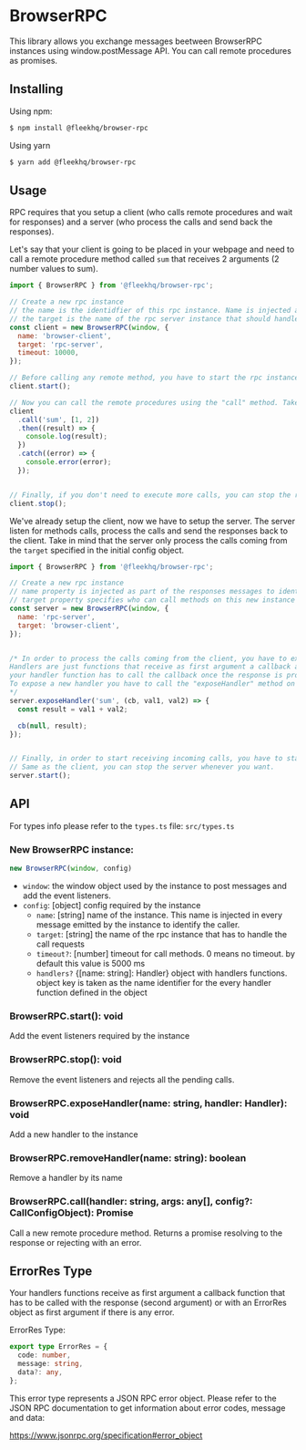 # BrowserRPC

This library allows you exchange messages beetween BrowserRPC instances using window.postMessage API. You can call remote procedures as promises.

## Installing

Using npm:
```bash
$ npm install @fleekhq/browser-rpc
```

Using yarn
```bash
$ yarn add @fleekhq/browser-rpc
```


## Usage

RPC requires that you setup a client (who calls remote procedures and wait for responses) and a server (who process the calls and send back the responses).


Let's say that your client is going to be placed in your webpage and need to call a remote procedure method called `sum` that receives 2 arguments (2 number values to sum).

```js
import { BrowserRPC } from '@fleekhq/browser-rpc';

// Create a new rpc instance
// the name is the identidfier of this rpc instance. Name is injected as part of the call message to identify who is trying to call the method requested.
// the target is the name of the rpc server instance that should handle the request
const client = new BrowserRPC(window, {
  name: 'browser-client',
  target: 'rpc-server',
  timeout: 10000,
});

// Before calling any remote method, you have to start the rpc instance. This way, the rpc instance listen for the incoming responses
client.start();

// Now you can call the remote procedures using the "call" method. Take in mind that "call" method returns a promise that resolves to the response sent back by the rpc server or reejects with an error.
client
  .call('sum', [1, 2])
  .then((result) => {
    console.log(result);
  })
  .catch((error) => {
    console.error(error);
  });


// Finally, if you don't need to execute more calls, you can stop the rpc client. This method removes the listeners, which means that any incoming response is not going to be catched by the client. If later you need to call another method, you have to "start" the client again.
client.stop();
```

We've already setup the client, now we have to setup the server. The server listen for methods calls, process the calls and send the responses back to the client. Take in mind that the server only process the calls coming from the `target` specified in the initial config object.
```js
import { BrowserRPC } from '@fleekhq/browser-rpc';

// Create a new rpc instance
// name property is injected as part of the responses messages to identify who processed the response
// target property specifies who can call methods on this new instance and receive the responses. If a different target try to call methods on this instance, the calls are ignored.
const server = new BrowserRPC(window, {
  name: 'rpc-server',
  target: 'browser-client',
});


/* In order to process the calls coming from the client, you have to expose "handlers".
Handlers are just functions that receive as first argument a callback and the rest of arguments are defined by you.
your handler function has to call the callback once the response is procesed or when an error ocurred. the callback receives as first argumeent an ErrorRes object (please refer to the ErrorRes Type section) type and as second the response (any).
To expose a new handler you have to call the "exposeHandler" method on your rpc instance and pass a string name (this is the identifier for your handler) and your handler function. You can add as many handlers as you want.
*/
server.exposeHandler('sum', (cb, val1, val2) => {
  const result = val1 + val2;

  cb(null, result);
});


// Finally, in order to start receiving incoming calls, you have to start your rpc instance.
// Same as the client, you can stop the server whenever you want.
server.start();
```


## API

For types info please refer to the `types.ts` file: `src/types.ts`

### New BrowserRPC instance:

```js
new BrowserRPC(window, config)
```

- `window`: the window object used by the instance to post messages and add the event listeners.
- `config`: [object] config required by the instance
  - `name`: [string] name of the instance. This name is injected in every message emitted by the instance to identify the caller.
  - `target`: [string] the name of the rpc instance that has to handle the call requests
  - `timeout?`: [number] timeout for call methods. 0 means no timeout. by default this value is 5000 ms
  - `handlers?` {[name: string]: Handler} object with handlers functions. object key is taken as the name identifier for the every handler function defined in the object


### BrowserRPC.start(): void
Add the event listeners required by the instance

### BrowserRPC.stop(): void
Remove the event listeners and rejects all the pending calls.

### BrowserRPC.exposeHandler(name: string, handler: Handler): void
Add a new handler to the instance

### BrowserRPC.removeHandler(name: string): boolean
Remove a handler by its name

### BrowserRPC.call(handler: string, args: any[], config?: CallConfigObject): Promise<any>
Call a new remote procedure method. Returns a promise resolving to the response or rejecting with an error.


## ErrorRes Type

Your handlers functions receive as first argument a callback function that has to be called with the response (second argument) or with an ErrorRes object as first argument if there is any error.

ErrorRes Type:
```typescript
export type ErrorRes = {
  code: number,
  message: string,
  data?: any,
};
```

This error type represents a JSON RPC error object. Please refer to the JSON RPC documentation to get information about error codes, message and data:

https://www.jsonrpc.org/specification#error_object
